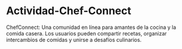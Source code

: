 # Actividad-Chef-Connect
ChefConnect: Una comunidad en línea para amantes de la cocina y la comida casera. Los usuarios pueden compartir recetas, organizar intercambios de comidas y unirse a desafíos culinarios.

